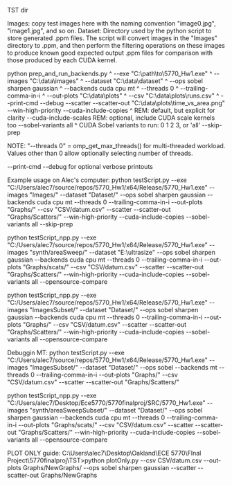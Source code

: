 TST dir

Images: copy test images here with the naming convention "image0.jpg", "image1.jpg", and so on.
Dataset: Directory used by the python script to store generated .ppm files. The script will convert images in the "Images" directory to .ppm, and then perform the filtering operations on these images to produce known good expected output .ppm files for comparison with those produced by each CUDA kernel. 

python prep_and_run_backends.py ^
  --exe "C:\path\to\5770_Hw1.exe" ^
  --images "C:\data\images" ^
  --dataset "C:\data\dataset" ^
  --ops sobel sharpen gaussian ^
  --backends cuda cpu mt ^
  --threads 0 ^
  --trailing-comma-in-i ^
  --out-plots "C:\data\plots" ^
  --csv "C:\data\plots\runs.csv" ^
  --print-cmd --debug
  --scatter --scatter-out "C:\data\plots\time_vs_area.png"
  --win-high-priority 
  --cuda-include-copies        ^  REM: default, but explicit for clarity
  --cuda-include-scales           REM: optional, include CUDA scale kernels too
  --sobel-variants all ^        CUDA Sobel variants to run: 0 1 2 3, or 'all'
  --skip-prep

NOTE: "--threads 0" = omp_get_max_threads() for multi-threaded workload. Values other than 0 allow optionally selecting number of threads. 

--print-cmd --debug for optional verbose printouts 


Example usage on Alec's computer:
python testScript.py --exe "C:/Users/alec7/source/repos/5770_Hw1/x64/Release/5770_Hw1.exe" --images "Images/" --dataset "Dataset/" --ops sobel sharpen gaussian --backends cuda cpu mt --threads 0 --trailing-comma-in-i --out-plots "Graphs/" --csv "CSV/datum.csv" --scatter --scatter-out "Graphs/Scatters/" --win-high-priority --cuda-include-copies --sobel-variants all --skip-prep


python testScript_npp.py --exe "C:/Users/alec7/source/repos/5770_Hw1/x64/Release/5770_Hw1.exe" --images "synth/areaSweep/" --dataset "E:\ultrasize" --ops sobel sharpen gaussian --backends cuda cpu mt --threads 0 --trailing-comma-in-i --out-plots "Graphs/scats/" --csv "CSV/datum.csv" --scatter --scatter-out "Graphs/Scatters/" --win-high-priority --cuda-include-copies --sobel-variants all --opensource-compare

python testScript_npp.py --exe "C:/Users/alec7/source/repos/5770_Hw1/x64/Release/5770_Hw1.exe" --images "ImagesSubset/" --dataset "Dataset/" --ops sobel sharpen gaussian --backends cuda cpu mt --threads 0 --trailing-comma-in-i --out-plots "Graphs/" --csv "CSV/datum.csv" --scatter --scatter-out "Graphs/Scatters/" --win-high-priority --cuda-include-copies --sobel-variants all --opensource-compare

Debuggin MT:
python testScript.py --exe "C:/Users/alec7/source/repos/5770_Hw1/x64/Release/5770_Hw1.exe" --images "ImagesSubset/" --dataset "Dataset/" --ops sobel --backends mt --threads 0 --trailing-comma-in-i --out-plots "Graphs/" --csv "CSV/datum.csv" --scatter --scatter-out "Graphs/Scatters/"




python testScript_npp.py --exe "C:/Users/alec7/Desktop/Ece5770/5770finalproj/SRC/5770_Hw1.exe" --images "synth/areaSweepSubset/" --dataset "Dataset/" --ops sobel sharpen gaussian --backends cuda cpu mt --threads 0 --trailing-comma-in-i --out-plots "Graphs/scats/" --csv "CSV/datum.csv" --scatter --scatter-out "Graphs/Scatters/" --win-high-priority --cuda-include-copies --sobel-variants all --opensource-compare


PLOT ONLY guide:
C:\Users\alec7\Desktop\Oakland\ECE 5770\FInal Project\5770finalproj\TST>python plotOnly.py --csv CSV/datum.csv --out-plots Graphs/NewGraphs/ --ops sobel sharpen gaussian --scatter --scatter-out Graphs/NewGraphs